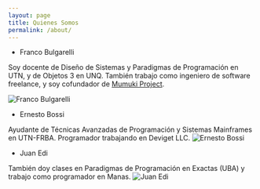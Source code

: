 ```yaml
---
layout: page
title: Quienes Somos
permalink: /about/
---
```


- Franco Bulgarelli

Soy docente de Diseño de Sistemas y Paradigmas de Programación en UTN, y de Objetos 3 en UNQ. También trabajo como ingeniero de software freelance, y soy cofundador de [Mumuki Project](https://www.linkedin.com/company/mumuki-project). 

![Franco Bulgarelli](http://services.nexodyne.com/email/icon/4yiUCx15Ta5ZOFsT/qSVmr40%3D/R01haWw%3D/0/image.png)

- Ernesto Bossi

Ayudante de Técnicas Avanzadas de Programación y Sistemas Mainframes en UTN-FRBA. Programador trabajando en Deviget LLC.
![Ernesto Bossi](http://services.nexodyne.com/email/icon/UqnEypL8%2B4hlHU.rrpg%3D/YGTShvk%3D/R01haWw%3D/0/image.png)

- Juan Edi

También doy clases en Paradigmas de Programación en Exactas (UBA) y trabajo como programador en Manas.
![Juan Edi](https://services.nexodyne.com/email/customicon/s3WPh9VovkrxsIkHZNo%3D/T4qkCNo%3D/777777/ffffff/000000/0/image.png)
